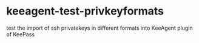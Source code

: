 # keeagent-test-privkeyformats
test the import of ssh privatekeys in different formats into KeeAgent plugin of KeePass
